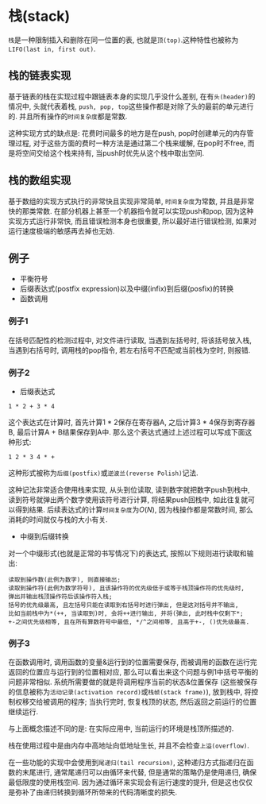 # 栈(stack)

`栈`是一种限制插入和删除在同一位置的表, 也就是`顶(top)`.这种特性也被称为`LIFO(last in, first out)`.

## 栈的链表实现

基于链表的栈在实现过程中跟链表本身的实现几乎没什么差别,
在有`头(header)`的情况中, 头就代表着栈, `push, pop, top`这些操作都是对除了头的最前的单元进行的.
并且所有操作的`时间复杂度`都是常数.

这种实现方式的缺点是: 花费时间最多的地方是在push, pop时创建单元的内存管理过程,
对于这些方面的费时一种方法是通过第二个栈来缓解, 在pop时不free, 而是将空间交给这个栈来持有,
当push时优先从这个栈中取出空间.

## 栈的数组实现

基于数组的实现方式执行的非常快且实现非常简单, `时间复杂度`为常数, 并且是非常快的那类常数.
在部分机器上甚至一个机器指令就可以实现push和pop, 因为这种实现方式运行非常快,
而且错误检测本身也很重要, 所以最好进行错误检测, 如果对运行速度极端的敏感再去掉也无妨.

## 例子

- 平衡符号
- 后缀表达式(postfix expression)以及中缀(infix)到后缀(posfix)的转换
- 函数调用

### 例子1

在括号匹配性的检测过程中, 对文件进行读取, 
当遇到左括号时, 将该括号放入栈,
当遇到右括号时, 调用栈的pop指令,
若左右括号不匹配或当前栈为空时, 则报错.

### 例子2

- 后缀表达式

`1 * 2 + 3 * 4`

这个表达式在计算时, 首先计算1 * 2保存在寄存器A, 之后计算3 * 4保存到寄存器B, 最后计算A + B结果保存到A中.
那么这个表达式通过上述过程可以写成下面这种形式:

`1 2 * 3 4 * + `

这种形式被称为`后缀(postfix)`或`逆波兰(reverse Polish)`记法.

这种记法非常适合使用栈来实现, 从头到位读取, 读到数字就把数字push到栈中,
读到符号就弹出两个数字使用该符号进行计算, 将结果push回栈中, 如此往复就可以得到结果.
后续表达式的计算`时间复杂度`为$O(N)$, 因为栈操作都是常数时间, 那么消耗的时间就仅与栈的大小有关.

- 中缀到后缀转换

对一个中缀形式(也就是正常的书写情况下)的表达式, 按照以下规则进行读取和输出:

```
读取到操作数(此例为数字), 则直接输出;
读取到操作符(此例为数学符号), 且该操作符的优先级低于或等于栈顶操作符的优先级时,
弹出并输出栈顶操作符后该操作符入栈;
括号的优先级最高, 且左括号只能在读取到右括号时进行弹出, 但是这对括号并不输出,
比如当前栈中为*(++, 当读取到)时, 会将++进行输出, 并将(弹出, 此时栈中仅剩下*;
+-之间优先级相等, 且在所有算数符号中最低, */^之间相等, 且高于+-, ()优先级最高.
```

### 例子3

在函数调用时, 调用函数的变量&运行到的位置需要保存, 
而被调用的函数在运行完返回的位置应与运行到的位置相对应,
那么可以看出来这个问题与例1中括号平衡的问题非常相似. 系统所需要做的就是将调用程序当前的状态&位置保存
(这些被保存的信息被称为`活动记录(activation record)`或`栈帧(stack frame)`),
放到栈中, 将控制权移交给被调用的程序; 
当执行完时, 恢复栈顶的状态, 然后返回之前运行的位置继续运行.

与上面概念描述不同的是: 
在实际应用中, 当前运行的环境是栈顶所描述的.

栈在使用过程中是由内存中高地址向低地址生长, 并且不会检查`上溢(overflow)`.

在一些功能的实现中会使用到`尾递归(tail recursion)`, 
这种递归方式指递归在函数的末尾进行, 通常尾递归可以由循环来代替,
但是通常的策略仍是使用递归, 确保最低限度的使用栈空间.
因为通过循环来实现会有运行速度的提升, 但是这也仅仅是弥补了由递归转换到循环所带来的代码清晰度的损失.

